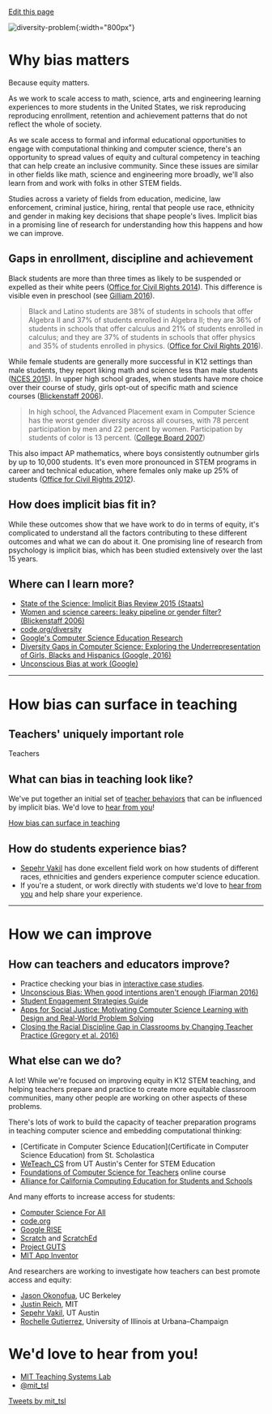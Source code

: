 [Edit this page]({{site.github.repository_url}}/edit/master/README.md)

![diversity-problem]({{site.baseurl}}/assets/diversity-problem.png){:width="800px"}

# Why bias matters
Because equity matters.

As we work to scale access to math, science, arts and engineering learning experiences to more students in the United States, we risk reproducing reproducing enrollment, retention and achievement patterns that do not reflect the whole of society.

As we scale access to formal and informal educational opportunities to engage with computational thinking and computer science, there's an opportunity to spread values of equity and cultural competency in teaching that can help create an inclusive community.  Since these issues are similar in other fields like math, science and engineering more broadly, we'll also learn from and work with folks in other STEM fields.

Studies across a variety of fields from education, medicine, law enforcement, criminal justice, hiring, rental that people use race, ethnicity and gender in making key decisions that shape people's lives.  Implicit bias in a promising line of research for understanding how this happens and how we can improve.

## Gaps in enrollment, discipline and achievement
Black students are more than three times as likely to be suspended or expelled as their white peers ([Office for Civil Rights 2014](http://www2.ed.gov/about/offices/list/ocr/docs/crdc-discipline-snapshot.pdf)).  This difference is visible even in preschool (see [Gilliam 2016](http://ziglercenter.yale.edu/publications/Preschool%20Implicit%20Bias%20Policy%20Brief_final_9_26_276766_5379.pdf)).

> Black and Latino students are 38% of students in schools that offer Algebra
II and 37% of students enrolled in Algebra II; they are 36% of students in
schools that offer calculus and 21% of students enrolled in calculus; and they are 37% of students in schools that offer physics and
35% of students enrolled in physics. ([Office for Civil Rights 2016](http://www2.ed.gov/about/offices/list/ocr/docs/2013-14-first-look.pdf)).

While female students are generally more successful in K12 settings than male students, they report liking math and science less than male students ([NCES 2015](http://nces.ed.gov/pubs2015/2015075.pdf)).  In upper high school grades, when students have more choice over their course of study, girls opt-out of specific math and science courses ([Blickenstaff 2006](http://www.tandfonline.com/doi/abs/10.1080/09540250500145072)).

> In high school, the Advanced Placement exam in Computer Science has the worst gender diversity across all courses, with 78 percent participation by men and 22 percent by women. Participation by students of color is 13 percent. ([College Board 2007](http://research.collegeboard.org/sites/default/files/publications/2012/7/researchreport-2007-4-ap-students-college-analysis-five-year-academic-careers.pdf))

This also impact AP mathematics, where boys consistently outnumber girls by up to 10,000 students.  It's even more pronounced in STEM programs in career and technical education, where females only make up 25% of students ([Office for Civil Rights 2012](http://www2.ed.gov/about/offices/list/ocr/docs/gender-equity-in-education.pdf)).

## How does implicit bias fit in?
While these outcomes show that we have work to do in terms of equity, it's complicated to understand all the factors contributing to these different outcomes and what we can do about it.  One promising line of research from psychology is implicit bias, which has been studied extensively over the last 15 years.




## Where can I learn more?
- [State of the Science: Implicit Bias Review 2015 (Staats)](http://kirwaninstitute.osu.edu/wp-content/uploads/2015/05/2015-kirwan-implicit-bias.pdf)
- [Women and science careers: leaky pipeline or gender filter? (Blickenstaff 2006)](http://www.tandfonline.com/doi/abs/10.1080/09540250500145072)
- [code.org/diversity](https://code.org/diversity)
- [Google's Computer Science Education Research](https://www.google.com/edu/resources/computerscience/research/)
- [Diversity Gaps in Computer Science: Exploring the Underrepresentation of Girls, Blacks and Hispanics (Google, 2016)](http://services.google.com/fh/files/misc/diversity-gaps-in-computer-science-report.pdf)
- [Unconscious Bias at work (Google)](https://rework.withgoogle.com/guides/unbiasing-raise-awareness/steps/watch-unconscious-bias-at-work/)

---------------------------------------

# How bias can surface in teaching

## Teachers' uniquely important role
Teachers 

## What can bias in teaching look like?
We've put together an initial set of [teacher behaviors]({{site.baseurl}}/behaviors.html) that can be influenced by implicit bias.  We'd love to [hear from you](https://twitter.com/mit_tsl)!

<a href="{{site.baseurl}}/behaviors.html" class="btn tesselation-btn">How bias can surface in teaching</a>


## How do students experience bias?
- [Sepehr Vakil](https://education.utexas.edu/faculty/sepehr_vakil) has done excellent field work on how students of different races, ethnicities and genders experience computer science education.
- If you're a student, or work directly with students we'd love to [hear from you](https://twitter.com/mit_tsl) and help share your experience.

---------------------------------------

# How we can improve

## How can teachers and educators improve?
- Practice checking your bias in [interactive case studies]({{site.teachermoments.demo_url}}).
- [Unconscious Bias: When good intentions aren't enough (Fiarman 2016)](../assets/fiarman-2016.pdf)
- [Student Engagement Strategies Guide](https://docs.google.com/document/d/12UtpMG-u9qbZe84ZngOYF_ISdkLFdPFzbDw7M7DNdQo/edit)
- [Apps for Social Justice: Motivating Computer Science Learning with Design and Real-World Problem Solving](http://tap2k.org/papers/iti120-vanwart.pdf)
- [Closing the Racial Discipline Gap in Classrooms by Changing Teacher Practice (Gregory et al. 2016)](http://www.naspjournals.org/doi/abs/10.17105/SPR45-2.171-191?af=R&&code=naps-site)

## What else can we do?
A lot!  While we're focused on improving equity in K12 STEM teaching, and helping teachers prepare and practice to create more equitable classroom communities, many other people are working on other aspects of these problems.

There's lots of work to build the capacity of teacher preparation programs in teaching computer science and embedding computational thinking:

- [Certificate in Computer Science Education](Certificate in Computer Science Education) from St. Scholastica
- [WeTeach_CS](https://www.weteachcs.org/) from UT Austin's Center for STEM Education
- [Foundations of Computer Science for Teachers](https://www.edx.org/course/foundations-computer-science-teachers-utaustinx-ut-wtcs-15-01x) online course
- [Alliance for California Computing Education for Students and Schools](http://access-ca.org/)

And many efforts to increase access for students:

- [Computer Science For All](https://www.whitehouse.gov/blog/2016/01/30/computer-science-all)
- [code.org](https://code.org/)
- [Google RISE](https://www.google.com/edu/resources/programs/google-rise-awards/)
- [Scratch](https://scratch.mit.edu/) and [ScratchEd](http://scratched.gse.harvard.edu/)
- [Project GUTS](http://www.projectguts.org/)
- [MIT App Inventor](http://appinventor.mit.edu/)

And researchers are working to investigate how teachers can best promote access and equity:

- [Jason Okonofua](http://www.jokonofua.com/), UC Berkeley
- [Justin Reich](http://www.edtechresearcher.com/), MIT
- [Sepehr Vakil](https://education.utexas.edu/faculty/sepehr_vakil), UT Austin
- [Rochelle Gutierrez](http://education.illinois.edu/faculty/rg1), University of Illinois at Urbana–Champaign

# We'd love to hear from you!
- [MIT Teaching Systems Lab](http://tsl.mit.edu)
- [@mit_tsl](https://twitter.com/@mit_tsl)

<div class="tweets">
  <a class="twitter-timeline" href="https://twitter.com/mit_tsl">Tweets by mit_tsl</a> <script async src="//platform.twitter.com/widgets.js" charset="utf-8"></script>
</div>